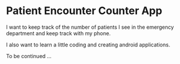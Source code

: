 # Patient Encounter Counter App

I want to keep track of the number of patients I see in the emergency department and keep track with my phone.

I also want to learn a little coding and creating android applications. 

To be continued ...
